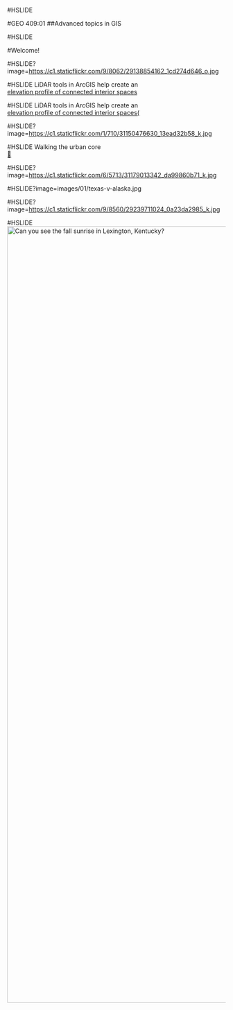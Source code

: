 #HSLIDE

#GEO 409:01
##Advanced topics in GIS

#HSLIDE

#Welcome!

#HSLIDE?image=https://c1.staticflickr.com/9/8062/29138854162_1cd274d646_o.jpg

#HSLIDE
LiDAR tools in ArcGIS help create an   
[elevation profile of connected interior spaces](https://www.outragegis.com/trails/2016/08/27/elevation-profile-of-connected-interior-spaces/)

#HSLIDE
LiDAR tools in ArcGIS help create an   
<a href="https://www.outragegis.com/trails/2016/08/27/elevation-profile-of-connected-interior-spaces" target="_blank">elevation profile of connected interior spaces(</a>


#HSLIDE?image=https://c1.staticflickr.com/1/710/31150476630_13ead32b58_k.jpg   

#HSLIDE
Walking the urban core   
[:beer:](https://www.flickr.com/photos/28640579@N02/31150476630/in/dateposted-public/)


#HSLIDE?image=https://c1.staticflickr.com/6/5713/31179013342_da99860b71_k.jpg

#HSLIDE?image=images/01/texas-v-alaska.jpg

#HSLIDE?image=https://c1.staticflickr.com/9/8560/29239711024_0a23da2985_k.jpg

#HSLIDE
<a data-flickr-embed="true"  href="https://www.flickr.com/photos/28640579@N02/29239711024/in/album-72157668647475382/" title="Can you see the fall sunrise in Lexington, Kentucky?"><img src="https://c1.staticflickr.com/9/8560/29239711024_0a23da2985_k.jpg" width="2048" height="1792" alt="Can you see the fall sunrise in Lexington, Kentucky?"></a>